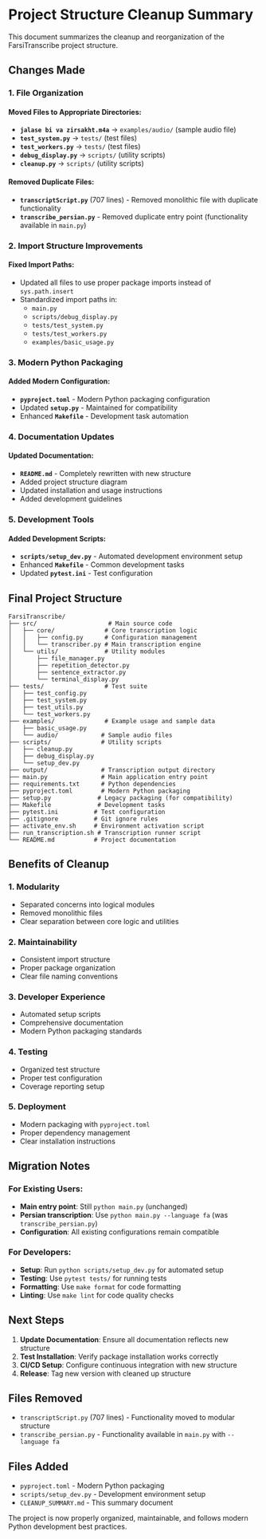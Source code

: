 # Project Structure Cleanup Summary

This document summarizes the cleanup and reorganization of the FarsiTranscribe project structure.

## Changes Made

### 1. File Organization

#### Moved Files to Appropriate Directories:
- **`jalase bi va zirsakht.m4a`** → `examples/audio/` (sample audio file)
- **`test_system.py`** → `tests/` (test files)
- **`test_workers.py`** → `tests/` (test files)
- **`debug_display.py`** → `scripts/` (utility scripts)
- **`cleanup.py`** → `scripts/` (utility scripts)

#### Removed Duplicate Files:
- **`transcriptScript.py`** (707 lines) - Removed monolithic file with duplicate functionality
- **`transcribe_persian.py`** - Removed duplicate entry point (functionality available in `main.py`)

### 2. Import Structure Improvements

#### Fixed Import Paths:
- Updated all files to use proper package imports instead of `sys.path.insert`
- Standardized import paths in:
  - `main.py`
  - `scripts/debug_display.py`
  - `tests/test_system.py`
  - `tests/test_workers.py`
  - `examples/basic_usage.py`

### 3. Modern Python Packaging

#### Added Modern Configuration:
- **`pyproject.toml`** - Modern Python packaging configuration
- Updated **`setup.py`** - Maintained for compatibility
- Enhanced **`Makefile`** - Development task automation

### 4. Documentation Updates

#### Updated Documentation:
- **`README.md`** - Completely rewritten with new structure
- Added project structure diagram
- Updated installation and usage instructions
- Added development guidelines

### 5. Development Tools

#### Added Development Scripts:
- **`scripts/setup_dev.py`** - Automated development environment setup
- Enhanced **`Makefile`** - Common development tasks
- Updated **`pytest.ini`** - Test configuration

## Final Project Structure

```
FarsiTranscribe/
├── src/                    # Main source code
│   ├── core/              # Core transcription logic
│   │   ├── config.py      # Configuration management
│   │   └── transcriber.py # Main transcription engine
│   └── utils/             # Utility modules
│       ├── file_manager.py
│       ├── repetition_detector.py
│       ├── sentence_extractor.py
│       └── terminal_display.py
├── tests/                 # Test suite
│   ├── test_config.py
│   ├── test_system.py
│   ├── test_utils.py
│   └── test_workers.py
├── examples/              # Example usage and sample data
│   ├── basic_usage.py
│   └── audio/            # Sample audio files
├── scripts/              # Utility scripts
│   ├── cleanup.py
│   ├── debug_display.py
│   └── setup_dev.py
├── output/               # Transcription output directory
├── main.py               # Main application entry point
├── requirements.txt      # Python dependencies
├── pyproject.toml        # Modern Python packaging
├── setup.py             # Legacy packaging (for compatibility)
├── Makefile             # Development tasks
├── pytest.ini          # Test configuration
├── .gitignore          # Git ignore rules
├── activate_env.sh     # Environment activation script
├── run_transcription.sh # Transcription runner script
└── README.md           # Project documentation
```

## Benefits of Cleanup

### 1. **Modularity**
- Separated concerns into logical modules
- Removed monolithic files
- Clear separation between core logic and utilities

### 2. **Maintainability**
- Consistent import structure
- Proper package organization
- Clear file naming conventions

### 3. **Developer Experience**
- Automated setup scripts
- Comprehensive documentation
- Modern Python packaging standards

### 4. **Testing**
- Organized test structure
- Proper test configuration
- Coverage reporting setup

### 5. **Deployment**
- Modern packaging with `pyproject.toml`
- Proper dependency management
- Clear installation instructions

## Migration Notes

### For Existing Users:
- **Main entry point**: Still `python main.py` (unchanged)
- **Persian transcription**: Use `python main.py --language fa` (was `transcribe_persian.py`)
- **Configuration**: All existing configurations remain compatible

### For Developers:
- **Setup**: Run `python scripts/setup_dev.py` for automated setup
- **Testing**: Use `pytest tests/` for running tests
- **Formatting**: Use `make format` for code formatting
- **Linting**: Use `make lint` for code quality checks

## Next Steps

1. **Update Documentation**: Ensure all documentation reflects new structure
2. **Test Installation**: Verify package installation works correctly
3. **CI/CD Setup**: Configure continuous integration with new structure
4. **Release**: Tag new version with cleaned up structure

## Files Removed

- `transcriptScript.py` (707 lines) - Functionality moved to modular structure
- `transcribe_persian.py` - Functionality available in `main.py` with `--language fa`

## Files Added

- `pyproject.toml` - Modern Python packaging
- `scripts/setup_dev.py` - Development environment setup
- `CLEANUP_SUMMARY.md` - This summary document

The project is now properly organized, maintainable, and follows modern Python development best practices. 